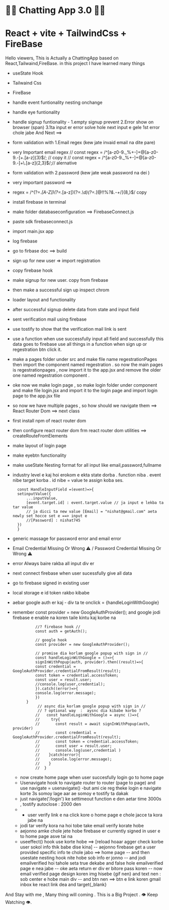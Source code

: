 

# 🚀🚀 Chatting App 3.0 🚀🚀
# React + vite + TailwindCss + FireBase


Hello viewers, This is Actually a ChattingApp based on React,Tailwaind,FireBase.
in this project I have learned many things

- useState Hook
- Tailwaind Css 
- FireBase
- handle event funtionality nesting onchange
- handle eye funtionality
- handle signup funtionality - 1.empty signup prevent 2.Error show on browser (span) 3.1ta input er error solve hole next input e gele 1st error chole jabe And Next ==>

- form validation with 1.Email regex (kew jate invaid email na dite pare) 
- very Important email regex // const regex = /^[a-z0-9._%+-]+@[a-z0-9.-]+\.[a-z]{3}$/; // copy it 
                    //  const regex = /^[a-z0-9._%+-]+@[a-z0-9.-]+\.[a-z]{2,3}$/;// alernative

- form validation with 2.password (kew jate weak password na dei )  
- very important password ==>
- regex  = /^(?=.*[A-Z])(?=.*[a-z])(?=.*\d)(?=.*[@$!%*?&.\-+*/])[A-Za-z\d@$!%*?&.\-+*/]{8,}$/  copy  
- install firebase in terminal
- make folder databaseconfiguration ==> FirebaseConnect.js
- paste sdk firebaseconnect.js
- import main.jsx app
- log firebase 
- go to firbase doc ==> build
- sign up for new user => import registration
- copy firebase hook 
- make signup for new user. copy from firebase
- then make a successful sign up inspect chrom
- loader layout and functionality
- after successful signup delete data from state and input field
- sent verification mail using firebase
- use tostify to show that the verification mail link is sent 
- use a function when use successfully input all field and successfully this data goes to firebase use all things in a function when sign up or regestration btn click it.
- make a pages folder under src and make file name regestrationPages then import the component named regestration . so now the main pages is regestrationpages , now import it to the app.jsx and remove the older one named regestration component . 

- oke now we make login page , so make login folder under component and make file login.jsx and import it to the login page and import login page to the app.jsx file 
- so now we have multiple pages , so how should we navigate them ==> React Router Dom ==> next class
- first install npm of react router dom 
- then configure react router dom frm react router dom utilities ==> createRouteFromElements
- make layout of login page 
- make eyebtn functionality
- make useState Nesting format for all input like email,password,fullname
- industry level e kaj hoi erokom e ekta state dorba . function niba . event nibe target korba . id nibe = value te assign koba ses. 

        const HandleInputField =(event)=>{
        setinputValue({
            ...inputValue,
            [event.target.id] : event.target.value // ja input e lekba ta tar value
            // ja dicci ta new value [Email] = "nishat@gmail.com" aeta newly set hocce set e ==> input e
            //[Password] : nishat745
        })
        }
- generic massage for password error and email error
- Email Credential Missing Or Wrong ⚠️ / Password Credential Missing Or Wrong ⚠️
- error Always baire rakba  all input div er
- next connect firebase when user sucessfully give all data 
- go to firebase signed in existing user
- local storage e id token rakbo kibabe 
- aebar google auth er kaj - div ta te onclick = {handleLoginWithGoogle}
- remember   const provider = new GoogleAuthProvider(); and google jodi firebase e enable na koren taile kintu kaj korbe na


                
                //? firebase hook //
                const auth = getAuth();

                // google hook
                const provider = new GoogleAuthProvider();
                
                // promise dia korlam google popup with sign in //
                const handleLoginWithGoogle = ()=>{
                signInWithPopup(auth, provider).then((result)=>{
                const credential = GoogleAuthProvider.credentialFromResult(result);
                const token = credential.accessToken;
                const user = result.user;
                //console.log(user,credential);
                }).catch((error)=>{
                console.log(error.message);
                })
            }
                 // async dia korlam google popup with sign in //
                 // ? optional way  :  aysnc dia kibabe korbo ?
                //   const handleLoginWithGoogle = async ()=>{
                //     try{
                //       const result = await signInWithPopup(auth, provider)
                //       const credential = GoogleAuthProvider.credentialFromResult(result);
                //       const token = credential.accessToken;
                //       const user = result.user;
                //       console.log(user,credential )
                //    }catch(error){
                //     console.log(error.message);
                //    }
                //  }

  - now create home page when user succesfully login go to home page
  - Usenavigate hook to navigate router to router (page to page) and use navigate = usenavigate()
  -but ami cie reg theke login e navigate korte 3s somoy lage aar ae somoy e tostify ta dakak
  - just navigate('/login') ke settimeout function e den aetar time 3000s , tostify autoclose : 2000 den
  - - user verify link e na click kore o home page e chole jacce ta kora jabe na 
  - jodi tar verify kora na hoi tobe take email verify korate hobe 
  - aejonno amke chole jete hobe firebase er currently signed in user e to home page asve tai na
  - useeffect() hook use korte hobe ==> [reload hoaar agger check korbe user sokol info thik babe dise kina]
  -- aejonno firebase get a user provided specific info te chole jabo ==> home page
  -- and then usestate nesting hook nite hobe sob info er jonno 
  -- and jodi emailverified hoi tahole seta true dekabe and false hole emailverified page e nea jabe
  -- oke aeta return er div er bitore pass koren 
  -- now email verified page design koren img hisebe {gif nen} and text nen : sob center e hobe main div
  -- and btn nen ==> btn e link koren gmail inbox ke react link dea and target{_blank}

And Stay with me , Many thing will coming . This is a Big Project . 👁️ Keep Watching 👁️.
